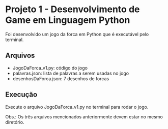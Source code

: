 # Projeto 1 - Desenvolvimento de Game em Linguagem Python

Foi desenvolvido um jogo da forca em Python que é executável pelo terminal.

## Arquivos
- JogoDaForca_v1.py: código do jogo
- palavras.json: lista de palavras a serem usadas no jogo
- desenhosDaForca.json: 7 desenhos de forcas

## Execução

Execute o arquivo JogoDaForca_v1.py no terminal para rodar o jogo.

Obs.: Os três arquivos mencionados anteriormente devem estar no mesmo diretório.

